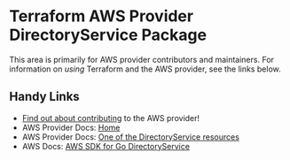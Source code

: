 # Terraform AWS Provider DirectoryService Package

This area is primarily for AWS provider contributors and maintainers. For information on _using_ Terraform and the AWS provider, see the links below.


## Handy Links

* [Find out about contributing](../../../docs/contributing) to the AWS provider!
* AWS Provider Docs: [Home](https://registry.terraform.io/providers/hashicorp/aws/latest/docs)
* AWS Provider Docs: [One of the DirectoryService resources](https://registry.terraform.io/providers/hashicorp/aws/latest/docs/resources/directory_service_directory)
* AWS Docs: [AWS SDK for Go DirectoryService](https://docs.aws.amazon.com/sdk-for-go/api/service/directoryservice/)
